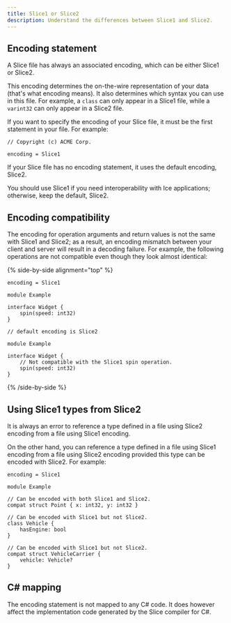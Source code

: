 ```yaml
---
title: Slice1 or Slice2
description: Understand the differences between Slice1 and Slice2.
---
```


## Encoding statement

A Slice file has always an associated encoding, which can be either Slice1 or Slice2.

This encoding determines the on-the-wire representation of your data (that's what encoding means). It also determines
which syntax you can use in this file. For example, a `class` can only appear in a Slice1 file, while a `varint32` can
only appear in a Slice2 file.

If you want to specify the encoding of your Slice file, it must be the first statement in your file. For example:

```slice
// Copyright (c) ACME Corp.

encoding = Slice1
```

If your Slice file has no encoding statement, it uses the default encoding, Slice2.

You should use Slice1 if you need interoperability with Ice applications; otherwise, keep the default, Slice2.

## Encoding compatibility

The encoding for operation arguments and return values is not the same with Slice1 and Slice2; as a result, an encoding
mismatch between your client and server will result in a decoding failure. For example, the following operations are not
compatible even though they look almost identical:

{% side-by-side alignment="top" %}
```slice
encoding = Slice1

module Example

interface Widget {
    spin(speed: int32)
}
```

```slice
// default encoding is Slice2

module Example

interface Widget {
    // Not compatible with the Slice1 spin operation.
    spin(speed: int32)
}
```
{% /side-by-side %}

## Using Slice1 types from Slice2

It is always an error to reference a type defined in a file using Slice2 encoding from a file using Slice1 encoding.

On the other hand, you can reference a type defined in a file using Slice1 encoding from a file using Slice2 encoding
provided this type can be encoded with Slice2. For example:

```slice
encoding = Slice1

module Example

// Can be encoded with both Slice1 and Slice2.
compat struct Point { x: int32, y: int32 }

// Can be encoded with Slice1 but not Slice2.
class Vehicle {
    hasEngine: bool
}

// Can be encoded with Slice1 but not Slice2.
compat struct VehicleCarrier {
    vehicle: Vehicle?
}
```

## C# mapping

The encoding statement is not mapped to any C# code. It does however affect the implementation code generated by the
Slice compiler for C#.
